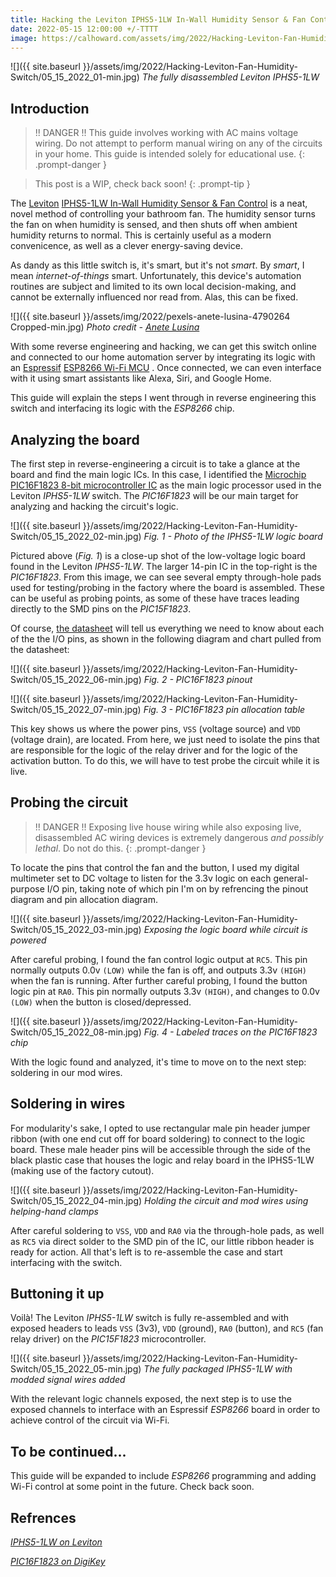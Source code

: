 ```yaml
---
title: Hacking the Leviton IPHS5-1LW In-Wall Humidity Sensor & Fan Control
date: 2022-05-15 12:00:00 +/-TTTT
image: https://calhoward.com/assets/img/2022/Hacking-Leviton-Fan-Humidity-Switch/05_15_2022_01-min.jpg
---
```


![]({{ site.baseurl }}/assets/img/2022/Hacking-Leviton-Fan-Humidity-Switch/05_15_2022_01-min.jpg)
*The fully disassembled Leviton IPHS5-1LW*

## Introduction

>!! DANGER !! This guide involves working with AC mains voltage wiring. Do not attempt to perform manual wiring on any of the circuits in your home. This guide is intended solely for educational use. 
{: .prompt-danger }

>This post is a WIP, check back soon!
{: .prompt-tip }

The [Leviton](https://www.leviton.com) [IPHS5-1LW In-Wall Humidity Sensor & Fan Control](https://www.leviton.com/en/products/iphs5-1lw) is a neat, novel method of controlling your bathroom fan. The humidity sensor turns the fan on when humidity is sensed, and then shuts off when ambient humidity returns to normal. This is certainly useful as a modern convenicence, as well as a clever energy-saving device. 

As dandy as this little switch is, it's smart, but it's not *smart*. By *smart*, I mean *internet-of-things* smart. Unfortunately, this device's automation routines are subject and limited to its own local decision-making, and cannot be externally influenced nor read from. Alas, this can be fixed.

![]({{ site.baseurl }}/assets/img/2022/pexels-anete-lusina-4790264 Cropped-min.jpg)
*Photo credit - [Anete Lusina](https://www.pexels.com/@anete-lusina/)*

With some reverse engineering and hacking, we can get this switch online and connected to our home automation server by integrating its logic with an [Espressif](https://www.espressif.com/) [ESP8266 Wi-Fi MCU](https://www.espressif.com/en/products/socs/esp8266) . Once connected, we can even interface with it using smart assistants like Alexa, Siri, and Google Home. 

This guide will explain the steps I went through in reverse engineering this switch and interfacing its logic with the *ESP8266* chip.

## Analyzing the board

The first step in reverse-engineering a circuit is to take a glance at the board and find the main logic ICs. In this case, I identified the [Microchip](https://www.microchip.com/) [PIC16F1823 8-bit microcontroller IC](https://www.digikey.com/en/products/detail/microchip-technology/PIC16F1823-I-SL/2258580)  as the main logic processor used in the Leviton *IPHS5-1LW* switch. The *PIC16F1823* will be our main target for analyzing and hacking the circuit's logic.

![]({{ site.baseurl }}/assets/img/2022/Hacking-Leviton-Fan-Humidity-Switch/05_15_2022_02-min.jpg)
*Fig. 1 - Photo of the IPHS5-1LW logic board*

Pictured above (*Fig. 1*) is a close-up shot of the low-voltage logic board found in the Leviton *IPHS5-1LW*. The larger 14-pin IC in the top-right is the *PIC16F1823*. From this image, we can see several empty through-hole pads used for testing/probing in the factory where the board is assembled. These can be useful as probing points, as some of these have traces leading directly to the SMD pins on the *PIC15F1823*. 

Of course, [the datasheet](https://ww1.microchip.com/downloads/en/DeviceDoc/PIC12LF1822-16LF1823-Data-Sheet-40001413F.pdf) will tell us everything we need to know about each of the the I/O pins, as shown in the following diagram and chart pulled from the datasheet:

![]({{ site.baseurl }}/assets/img/2022/Hacking-Leviton-Fan-Humidity-Switch/05_15_2022_06-min.jpg)
*Fig. 2 - PIC16F1823 pinout*

![]({{ site.baseurl }}/assets/img/2022/Hacking-Leviton-Fan-Humidity-Switch/05_15_2022_07-min.jpg)
*Fig. 3 - PIC16F1823 pin allocation table*

This key shows us where the power pins, `VSS` (voltage source) and `VDD` (voltage drain), are located. From here, we just need to isolate the pins that are responsible for the logic of the relay driver and for the logic of the activation button. To do this, we will have to test probe the circuit while it is live.

## Probing the circuit

>!! DANGER !! Exposing live house wiring while also exposing live, disassembled AC wiring devices is extremely dangerous *and possibly lethal*. Do not do this.
{: .prompt-danger }

To locate the pins that control the fan and the button, I used my digital multimeter set to DC voltage to listen for the 3.3v logic on each general-purpose I/O pin, taking note of which pin I'm on by refrencing the pinout diagram and pin allocation diagram. 

![]({{ site.baseurl }}/assets/img/2022/Hacking-Leviton-Fan-Humidity-Switch/05_15_2022_03-min.jpg)
*Exposing the logic board while circuit is powered*

After careful probing, I found the fan control logic output at `RC5`. This pin normally outputs 0.0v `(LOW)` while the fan is off, and outputs 3.3v `(HIGH)` when the fan is running. After further careful probing, I found the button logic pin at `RA0`. This pin normally outputs 3.3v `(HIGH)`, and changes to 0.0v `(LOW)` when the button is closed/depressed. 

![]({{ site.baseurl }}/assets/img/2022/Hacking-Leviton-Fan-Humidity-Switch/05_15_2022_08-min.jpg)
*Fig. 4 - Labeled traces on the PIC16F1823 chip*

With the logic found and analyzed, it's time to move on to the next step: soldering in our mod wires.

## Soldering in wires

For modularity's sake, I opted to use rectangular male pin header jumper ribbon (with one end cut off for board soldering) to connect to the logic board. These male header pins will be accessible through the side of the black plastic case that houses the logic and relay board in the IPHS5-1LW (making use of the factory cutout). 

![]({{ site.baseurl }}/assets/img/2022/Hacking-Leviton-Fan-Humidity-Switch/05_15_2022_04-min.jpg)
*Holding the circuit and mod wires using helping-hand clamps*

After careful soldering to `VSS`, `VDD` and `RA0` via the through-hole pads, as well as `RC5` via direct solder to the SMD pin of the IC, our little ribbon header is ready for action. All that's left is to re-assemble the case and start interfacing with the switch.

## Buttoning it up

Voilà! The Leviton *IPHS5-1LW* switch is fully re-assembled and with exposed headers to leads `VSS` (3v3), `VDD` (ground), `RA0` (button), and `RC5` (fan relay driver) on the *PIC15F1823* microcontroller.

![]({{ site.baseurl }}/assets/img/2022/Hacking-Leviton-Fan-Humidity-Switch/05_15_2022_05-min.jpg)
*The fully packaged IPHS5-1LW with modded signal wires added*

With the relevant logic channels exposed, the next step is to use the exposed channels to interface with an Espressif *ESP8266* board in order to achieve control of the circuit via Wi-Fi. 

## To be continued...

This guide will be expanded to include *ESP8266* programming and adding Wi-Fi control at some point in the future. Check back soon.
## Refrences

[*IPHS5-1LW on Leviton*](https://www.leviton.com/en/products/iphs5-1lw)

[*PIC16F1823 on DigiKey*](https://www.digikey.com/en/products/detail/microchip-technology/PIC16F1823-I-SL/2258580)

